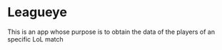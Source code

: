 # Leagueye

This is an app whose purpose is to obtain the data of the players of an specific LoL match
